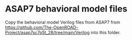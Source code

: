 ASAP7 behavioral model files
============================

Copy the behavioral model Verilog files from ASAP7
from https://github.com/The-OpenROAD-Project/asap7sc7p5t_28/tree/main/Verilog
into this folder.
